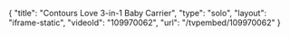 {
    "title": "Contours Love 3-in-1 Baby Carrier",
    "type": "solo",
    "layout": "iframe-static",
    "videoId": "109970062",
    "url": "\/tvpembed\/109970062"
}